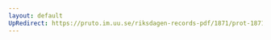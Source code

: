 ```yaml
---
layout: default
UpRedirect: https://pruto.im.uu.se/riksdagen-records-pdf/1871/prot-1871--fk--516/prot-1871--fk--516_005.pdf
---
```

